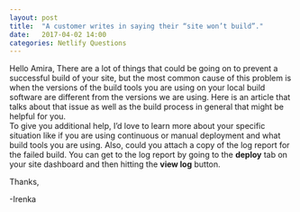 ```yaml
---
layout: post
title:  "A customer writes in saying their “site won’t build”."
date:   2017-04-02 14:00
categories: Netlify Questions
---
```

Hello Amira,
There are a lot of things that could be going on to prevent a successful build of your site, but the most common cause of this problem is when the versions of the build tools you are using on your local build software are different from the versions we are using. Here is an article that talks about that issue as well as the build process in general that might be helpful for you.  
To give you additional help, I’d love to learn more about your specific situation like if you are using continuous or manual deployment and what build tools you are using. Also, could you attach a copy of the log report for the failed build. You can get to the log report by going to the **deploy** tab on your site dashboard and then hitting the **view log** button.  

Thanks, 

-Irenka
